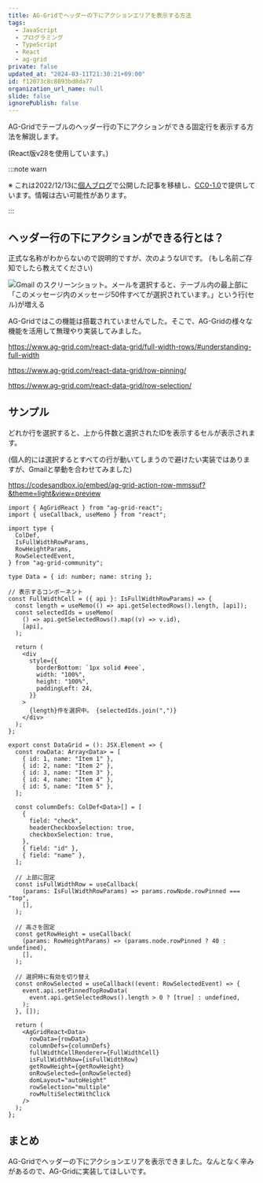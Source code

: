 ```yaml
---
title: AG-Gridでヘッダーの下にアクションエリアを表示する方法
tags:
  - JavaScript
  - プログラミング
  - TypeScript
  - React
  - ag-grid
private: false
updated_at: "2024-03-11T21:30:21+09:00"
id: f12073c8c8093bd8da77
organization_url_name: null
slide: false
ignorePublish: false
---
```


AG-Gridでテーブルのヘッダー行の下にアクションができる固定行を表示する方法を解説します。

(React版v28を使用しています。)

:::note warn

※ これは2022/12/13に[個人ブログ](https://bicstone.me)で公開した記事を移植し、[CC0-1.0](https://creativecommons.org/publicdomain/zero/1.0/deed.ja)で提供しています。情報は古い可能性があります。

:::

## ヘッダー行の下にアクションができる行とは？

正式な名称がわからないので説明的ですが、次のようなUIです。 (もし名前ご存知でしたら教えてください)

![Gmail のスクリーンショット。メールを選択すると、テーブル内の最上部に「このメッセージ内のメッセージ50件すべてが選択されています。」という行(セル)が増える](https://qiita-image-store.s3.ap-northeast-1.amazonaws.com/0/684999/0c5a490d-38b2-9f65-d3cd-d4a029270312.png)

AG-Gridではこの機能は搭載されていませんでした。そこで、AG-Gridの様々な機能を活用して無理やり実装してみました。

https://www.ag-grid.com/react-data-grid/full-width-rows/#understanding-full-width

https://www.ag-grid.com/react-data-grid/row-pinning/

https://www.ag-grid.com/react-data-grid/row-selection/

## サンプル

どれか行を選択すると、上から件数と選択されたIDを表示するセルが表示されます。

(個人的には選択するとすべての行が動いてしまうので避けたい実装ではありますが、Gmailと挙動を合わせてみました)

https://codesandbox.io/embed/ag-grid-action-row-mmssuf?&theme=light&view=preview

```tsx
import { AgGridReact } from "ag-grid-react";
import { useCallback, useMemo } from "react";

import type {
  ColDef,
  IsFullWidthRowParams,
  RowHeightParams,
  RowSelectedEvent,
} from "ag-grid-community";

type Data = { id: number; name: string };

// 表示するコンポーネント
const FullWidthCell = ({ api }: IsFullWidthRowParams) => {
  const length = useMemo(() => api.getSelectedRows().length, [api]);
  const selectedIds = useMemo(
    () => api.getSelectedRows().map((v) => v.id),
    [api],
  );

  return (
    <div
      style={{
        borderBottom: `1px solid #eee`,
        width: "100%",
        height: "100%",
        paddingLeft: 24,
      }}
    >
      {length}件を選択中。 {selectedIds.join(",")}
    </div>
  );
};

export const DataGrid = (): JSX.Element => {
  const rowData: Array<Data> = [
    { id: 1, name: "Item 1" },
    { id: 2, name: "Item 2" },
    { id: 3, name: "Item 3" },
    { id: 4, name: "Item 4" },
    { id: 5, name: "Item 5" },
  ];

  const columnDefs: ColDef<Data>[] = [
    {
      field: "check",
      headerCheckboxSelection: true,
      checkboxSelection: true,
    },
    { field: "id" },
    { field: "name" },
  ];

  // 上部に固定
  const isFullWidthRow = useCallback(
    (params: IsFullWidthRowParams) => params.rowNode.rowPinned === "top",
    [],
  );

  // 高さを固定
  const getRowHeight = useCallback(
    (params: RowHeightParams) => (params.node.rowPinned ? 40 : undefined),
    [],
  );

  // 選択時に有効を切り替え
  const onRowSelected = useCallback((event: RowSelectedEvent) => {
    event.api.setPinnedTopRowData(
      event.api.getSelectedRows().length > 0 ? [true] : undefined,
    );
  }, []);

  return (
    <AgGridReact<Data>
      rowData={rowData}
      columnDefs={columnDefs}
      fullWidthCellRenderer={FullWidthCell}
      isFullWidthRow={isFullWidthRow}
      getRowHeight={getRowHeight}
      onRowSelected={onRowSelected}
      domLayout="autoHeight"
      rowSelection="multiple"
      rowMultiSelectWithClick
    />
  );
};
```

## まとめ

AG-Gridでヘッダーの下にアクションエリアを表示できました。なんとなく辛みがあるので、AG-Gridに実装してほしいです。
